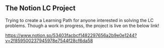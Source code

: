 ## The Notion LC Project

Trying to create a Learning Path for anyone interested in solving the LC problems.
Though a work in progress, the project is live on the below link!

https://www.notion.so/53403facbcf1482297656a2b9e0e1244?v=2f859500237945978e7544f28cf6da58
